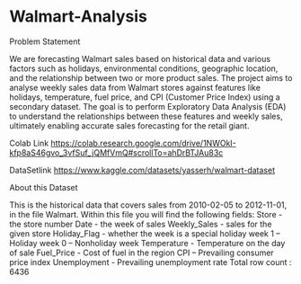 # Walmart-Analysis

Problem Statement

We are forecasting Walmart sales based on historical data and various factors such as holidays, environmental conditions, geographic location, and the relationship between two or more product sales. The project aims to analyse weekly sales data from Walmart stores against features like holidays, temperature, fuel price, and CPI (Customer Price Index) using a secondary dataset. The goal is to perform Exploratory Data Analysis (EDA) to understand the relationships between these features and weekly sales, ultimately enabling accurate sales forecasting for the retail giant.

Colab Link 
https://colab.research.google.com/drive/1NWOkI-kfp8aS46gvo_3vfSuf_jQMfVmQ#scrollTo=ahDrBTJAu83c

DataSetlink 
https://www.kaggle.com/datasets/yasserh/walmart-dataset

About this Dataset

This is the historical data that covers sales from 2010-02-05 to 2012-11-01, in the file Walmart. Within this file you will find the following fields:
Store - the store number
Date - the week of sales
Weekly_Sales - sales for the given store
Holiday_Flag - whether the week is a special holiday week 1 – Holiday week 0 – Nonholiday week
Temperature - Temperature on the day of sale
Fuel_Price - Cost of fuel in the region
CPI – Prevailing consumer price index
Unemployment - Prevailing unemployment rate
Total row count : 6436

